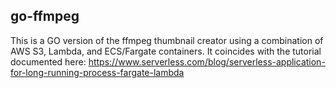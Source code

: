## go-ffmpeg

This is a GO version of the ffmpeg thumbnail creator using a combination of 
AWS S3, Lambda, and ECS/Fargate containers.
It coincides with the tutorial documented here:
https://www.serverless.com/blog/serverless-application-for-long-running-process-fargate-lambda




